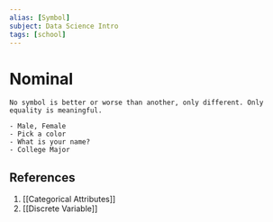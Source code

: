 ```yaml
---
alias: [Symbol]
subject: Data Science Intro
tags: [school]
---
```

# Nominal

```ad-note
No symbol is better or worse than another, only different. Only equality is meaningful.
```

```ad-example
- Male, Female
- Pick a color
- What is your name?
- College Major
```

## References
1. [[Categorical Attributes]]
2. [[Discrete Variable]]